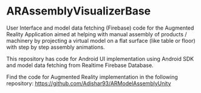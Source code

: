 # ARAssemblyVisualizerBase
User Interface and model data fetching (Firebase) code for the Augmented Reality Application aimed at helping with manual assembly of 
products / machinery by projecting a virtual model on a flat surface 
(like table or floor) with step by step assembly animations.

This repository has code for Android UI implementation using Android SDK and model data fetching from Realtime Firebase Database.

Find the code for Augmented Reality implementation in the following repository:
https://github.com/Adishar93/ARModelAssemblyUnity

